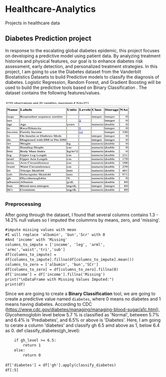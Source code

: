 # Healthcare-Analytics
Projects in healthcare data

## Diabetes Prediction project
In response to the escalating global diabetes epidemic, this project focuses on developing a predictive model using patient data. By analyzing treatment histories and physical features, our goal is to enhance diabetes risk assessment, early detection, and personalized treatment strategies. 
In this project, I am going to use the Diabetes dataset from the Vanderbilt Biostatistics Datasets to build Predictive models to classify the diagnosis of diabetes. Logistic Regression, Random Forest, and Gradient Boosting will be used to build the predictive tools based on Binary Classification . The dataset contains the following features/values.

<img src="nhgh_labels.png?" width="400" height="300"/>

### Preprocessing
After going through the dataset, I found that several columns contains 1.3 - 14.2% null values so I imputed the colummns by means, zero, and 'missing'.
```
#impute missing values with mean
#I will replace 'albumin', 'bun','Scr' with 0
#And 'income' with 'Missing'
columns_to_impute = ['income', 'leg', 'arml', 'armc','waist','tri','sub']
df[columns_to_impute] = df[columns_to_impute].fillna(df[columns_to_impute].mean())
columns_to_zero = ['albumin', 'bun','SCr']
df[columns_to_zero] = df[columns_to_zero].fillna(0)
df['income'] = df['income'].fillna('Missing')
print("\nDataFrame with Missing Values Imputed:")
print(df)
```
Since we are going to create a **Binary Classification** tool, we are going to create a predictive value named `diabetes`, where 0 means no diabetes and 1 means having diabetes.
According to CDC (https://www.cdc.gov/diabetes/managing/managing-blood-sugar/a1c.html), Glycohemoglobin level below 5.7 % is classified as 'Normal', between 5.7% and 6.4% is 'Prediabetes', and 6.5% or above is 'Diabetes'. Here, I am going to cerate a column 'diabetes' and classify gh 6.5 amd above as 1, below 6.4 as 0.
def classify_diabetes(gh_level):
```
    if gh_level >= 6.5:
        return 1
    else:
        return 0
    
df['diabetes'] = df['gh'].apply(classify_diabetes)
df[:5]
```

